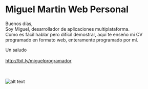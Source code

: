 # Miguel Martin Web Personal
Buenos días, <br>
Soy Miguel, desarrollador de aplicaciones multiplataforma.<br> 
Como es fácil hablar pero difícil demostrar, aquí te enseño mi CV programado en formato web, enteramente programado por mí. <br>

Un saludo<br><br>
http://bit.ly/miguelprogramador<br><br><br>


![alt text](https://github.com/miguelx97/Miguel-Martin-Web-Personal/blob/master/img/pantallazo-web.jpg)
